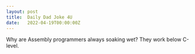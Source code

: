 ```yaml
---
layout: post
title:  Daily Dad Joke 4U
date:   2022-04-19T00:00:00Z
---
```

Why are Assembly programmers always soaking wet? They work below C-level.
